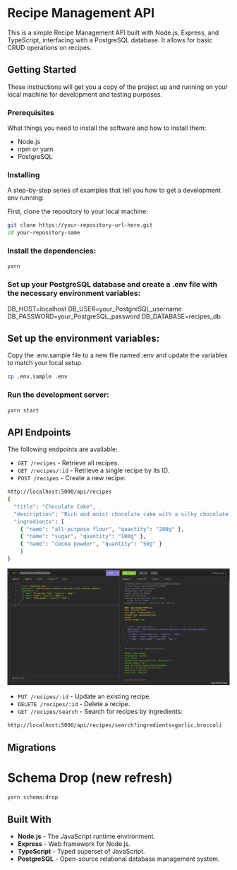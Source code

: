 # Recipe Management API

This is a simple Recipe Management API built with Node.js, Express, and TypeScript, interfacing with a PostgreSQL database. It allows for basic CRUD operations on recipes.

## Getting Started

These instructions will get you a copy of the project up and running on your local machine for development and testing purposes.

### Prerequisites

What things you need to install the software and how to install them:

- Node.js
- npm or yarn
- PostgreSQL

### Installing

A step-by-step series of examples that tell you how to get a development env running:

First, clone the repository to your local machine:

```bash
git clone https://your-repository-url-here.git
cd your-repository-name
```

### Install the dependencies:

```bash
yarn
```

### Set up your PostgreSQL database and create a .env file with the necessary environment variables:

DB_HOST=localhost
DB_USER=your_PostgreSQL_username
DB_PASSWORD=your_PostgreSQL_password
DB_DATABASE=recipes_db

## Set up the environment variables:

Copy the .env.sample file to a new file named .env and update the variables to match your local setup.

```bash
cp .env.sample .env
```

### Run the development server:

```bash
yarn start
```

## API Endpoints

The following endpoints are available:

- `GET /recipes` - Retrieve all recipes.
- `GET /recipes/:id` - Retrieve a single recipe by its ID.
- `POST /recipes` - Create a new recipe:

```bash
http://localhost:5000/api/recipes
{
  "title": "Chocolate Cake",
  "description": "Rich and moist chocolate cake with a silky chocolate ganache.",
  "ingredients": [
    { "name": "all-purpose flour", "quantity": "200g" },
    { "name": "sugar", "quantity": "100g" },
    { "name": "cocoa powder", "quantity": "50g" }
	]
}
```

![Create a new recipe](/assets/image.png)

- `PUT /recipes/:id` - Update an existing recipe.
- `DELETE /recipes/:id` - Delete a recipe.
- `GET /recipes/search` - Search for recipes by ingredients:

```bash
http://localhost:5000/api/recipes/search?ingredients=garlic,broccoli
```

## Migrations

# Schema Drop (new refresh)

```bash
yarn schema:drop
```

## Built With

- **Node.js** - The JavaScript runtime environment.
- **Express** - Web framework for Node.js.
- **TypeScript** - Typed superset of JavaScript.
- **PostgreSQL** - Open-source relational database management system.
